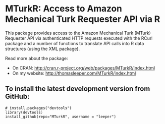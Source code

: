 MTurkR: Access to Amazon Mechanical Turk Requester API via R
========

This package provides access to the Amazon Mechanical Turk (MTurk) Requester API via authenticated HTTP requests executed with the RCurl package and a number of functions to translate API calls into R data structures (using the XML package).

Read more about the package:
* On CRAN: http://cran.r-project.org/web/packages/MTurkR/index.html
* On my website: http://thomasleeper.com/MTurkR/index.html

## To install the latest development version from GitHub:

    # install.packages("devtools")
    library(devtools)
    install_github(repo="MTurkR", username = "leeper")


